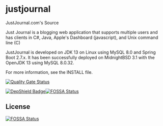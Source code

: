 justjournal
===========

JustJournal.com's Source

Just Journal is a blogging web application that supports multiple users and has clients in
C#, Java, Apple's Dashboard (javascript), and Unix command line (C)

JustJournal is developed on JDK 13 on Linux
using MySQL 8.0 and Spring Boot 2.7.x.  It has been successfully
deployed on MidnightBSD 3.1 with the OpenJDK 13 using MySQL 8.0.32.

For more information, see the INSTALL file.

[![Quality Gate Status](https://sonarcloud.io/api/project_badges/measure?project=com.justjournal%3Ajustjournal&metric=alert_status)](https://sonarcloud.io/summary/new_code?id=com.justjournal%3Ajustjournal)

[![DepShield Badge](https://depshield.sonatype.org/badges/laffer1/justjournal/depshield.svg)](https://depshield.github.io)[![FOSSA Status](https://app.fossa.io/api/projects/git%2Bgithub.com%2Flaffer1%2Fjustjournal.svg?type=shield)](https://app.fossa.io/projects/git%2Bgithub.com%2Flaffer1%2Fjustjournal?ref=badge_shield)


## License
[![FOSSA Status](https://app.fossa.io/api/projects/git%2Bgithub.com%2Flaffer1%2Fjustjournal.svg?type=large)](https://app.fossa.io/projects/git%2Bgithub.com%2Flaffer1%2Fjustjournal?ref=badge_large)
